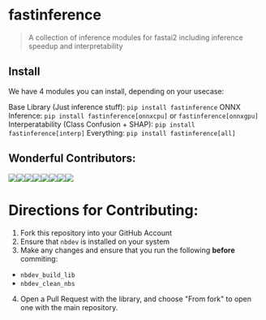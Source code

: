 # fastinference
> A collection of inference modules for fastai2 including inference speedup and interpretability


## Install

We have 4 modules you can install, depending on your usecase:

Base Library (Just inference stuff): `pip install fastinference`
ONNX Inference: `pip install fastinference[onnxcpu]` or `fastinference[onnxgpu]`
Interperatability (Class Confusion + SHAP): `pip install fastinference[interp]`
Everything: `pip install fastinference[all]`

## Wonderful Contributors:

[![](https://sourcerer.io/fame/muellerzr/muellerzr/fastinference/images/0)](https://sourcerer.io/fame/muellerzr/muellerzr/fastinference/links/0)[![](https://sourcerer.io/fame/muellerzr/muellerzr/fastinference/images/1)](https://sourcerer.io/fame/muellerzr/muellerzr/fastinference/links/1)[![](https://sourcerer.io/fame/muellerzr/muellerzr/fastinference/images/2)](https://sourcerer.io/fame/muellerzr/muellerzr/fastinference/links/2)[![](https://sourcerer.io/fame/muellerzr/muellerzr/fastinference/images/3)](https://sourcerer.io/fame/muellerzr/muellerzr/fastinference/links/3)[![](https://sourcerer.io/fame/muellerzr/muellerzr/fastinference/images/4)](https://sourcerer.io/fame/muellerzr/muellerzr/fastinference/links/4)[![](https://sourcerer.io/fame/muellerzr/muellerzr/fastinference/images/5)](https://sourcerer.io/fame/muellerzr/muellerzr/fastinference/links/5)[![](https://sourcerer.io/fame/muellerzr/muellerzr/fastinference/images/6)](https://sourcerer.io/fame/muellerzr/muellerzr/fastinference/links/6)[![](https://sourcerer.io/fame/muellerzr/muellerzr/fastinference/images/7)](https://sourcerer.io/fame/muellerzr/muellerzr/fastinference/links/7)


# Directions for Contributing:

1. Fork this repository into your GitHub Account
2. Ensure that `nbdev` is installed on your system
3. Make any changes and ensure that you run the following **before** commiting:
  * `nbdev_build_lib`
  * `nbdev_clean_nbs`
4. Open a Pull Request with the library, and choose "From fork" to open one with the main repository.
